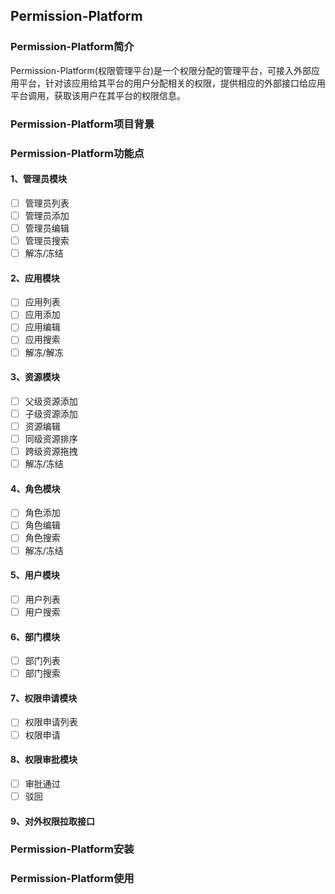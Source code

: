 ## Permission-Platform
### Permission-Platform简介
Permission-Platform(权限管理平台)是一个权限分配的管理平台，可接入外部应用平台，针对该应用给其平台的用户分配相关的权限，提供相应的外部接口给应用平台调用，获取该用户在其平台的权限信息。
### Permission-Platform项目背景
### Permission-Platform功能点
#### 1、管理员模块
- [ ] 管理员列表
- [ ] 管理员添加
- [ ] 管理员编辑
- [ ] 管理员搜索
- [ ] 解冻/冻结
#### 2、应用模块
- [ ] 应用列表
- [ ] 应用添加
- [ ] 应用编辑
- [ ] 应用搜索
- [ ] 解冻/解冻
#### 3、资源模块
- [ ] 父级资源添加
- [ ] 子级资源添加
- [ ] 资源编辑
- [ ] 同级资源排序
- [ ] 跨级资源拖拽
- [ ] 解冻/冻结
#### 4、角色模块
- [ ] 角色添加
- [ ] 角色编辑
- [ ] 角色搜索
- [ ] 解冻/冻结
#### 5、用户模块
- [ ] 用户列表
- [ ] 用户搜索
#### 6、部门模块
- [ ] 部门列表
- [ ] 部门搜索
#### 7、权限申请模块
- [ ] 权限申请列表
- [ ] 权限申请
#### 8、权限审批模块
- [ ] 审批通过
- [ ] 驳回
#### 9、对外权限拉取接口

### Permission-Platform安装
### Permission-Platform使用

